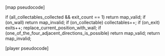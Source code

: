 [map pseudocode]

if (all_collectables_collected && exit_count == 1)
	return map_valid;
if (on_wall)
	return map_invalid;
if (on_collectable)
	collectables++;
if (on_exit)
	exits++;
replace_current_position_with_wall;
if (one_of_the_four_adjacent_directions_is_possible)
	return map_valid;
return map_invalid;

[player pseudocode]

